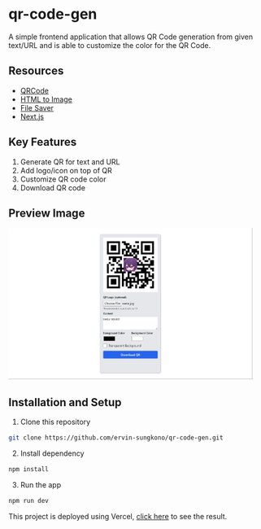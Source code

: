 # qr-code-gen
A simple frontend application that allows QR Code generation from given text/URL and is able to customize the color for the QR Code.

## Resources
- [QRCode](https://www.npmjs.com/package/qrcode)
- [HTML to Image](https://www.npmjs.com/package/html-to-image)
- [File Saver](https://www.npmjs.com/package/file-saver)
- [Next.js](https://nextjs.org/)

## Key Features
1. Generate QR for text and URL
2. Add logo/icon on top of QR
3. Customize QR code color
4. Download QR code

## Preview Image
<img src="https://raw.githubusercontent.com/ervin-sungkono/web-assets/master/images/qr-code-gen.png" width=480/>

## Installation and Setup
1. Clone this repository
```sh
git clone https://github.com/ervin-sungkono/qr-code-gen.git
```
2. Install dependency
```sh
npm install
```
3. Run the app
```sh
npm run dev
```

This project is deployed using Vercel, [click here](https://qr-code-gen-nu.vercel.app/) to see the result.